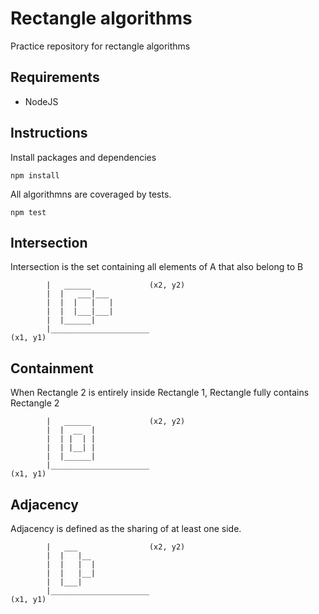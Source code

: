 # Rectangle algorithms

Practice repository for rectangle algorithms

## Requirements

- NodeJS

## Instructions

Install packages and dependencies 

``` 
npm install
```

All algorithmns are coveraged by tests.

```
npm test
``` 

## Intersection

Intersection is the set containing all elements of A that also belong to B
```
        |   ______             (x2, y2)   
        |  |   ___|___         
        |  |  |   |   |           
        |  |  |___|___|        
        |  |______|              
        |______________________
(x1, y1)
```

## Containment

When Rectangle 2 is entirely inside Rectangle 1, Rectangle fully contains Rectangle 2
```
        |   ______             (x2, y2)   
        |  |  __  |         
        |  | |  | |           
        |  | |__| |        
        |  |______|              
        |______________________
(x1, y1)
```


## Adjacency


Adjacency is defined as the sharing of at least one side.
```
        |   ___                (x2, y2)   
        |  |   |__            
        |  |   |  |            
        |  |   |__|           
        |  |___|              
        |______________________
(x1, y1)
```

